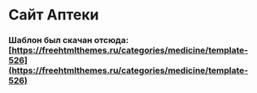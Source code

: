 # Сайт Аптеки
### Шаблон был скачан отсюда: [https://freehtmlthemes.ru/categories/medicine/template-526](https://freehtmlthemes.ru/categories/medicine/template-526)